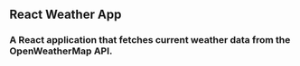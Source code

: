 ## React Weather App
### A React application that fetches current weather data from the OpenWeatherMap API.